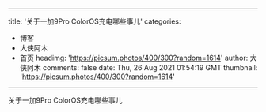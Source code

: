 
---
title: '关于一加9Pro ColorOS充电哪些事儿'
categories: 
 - 博客
 - 大侠阿木
 - 首页
headimg: 'https://picsum.photos/400/300?random=1614'
author: 大侠阿木
comments: false
date: Thu, 26 Aug 2021 01:54:19 GMT
thumbnail: 'https://picsum.photos/400/300?random=1614'
---

<div>   
关于一加9Pro ColorOS充电哪些事儿  
</div>
            